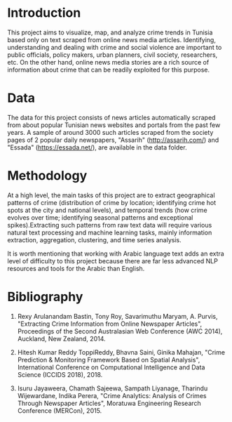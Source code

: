 # Introduction

This project aims to visualize, map, and analyze crime trends in Tunisia based only on text scraped from online news media articles. Identifying, understanding and dealing with crime and social violence are important to public officials, policy makers, urban planners, civil society, researchers, etc.  On the other hand, online news media stories are a rich source of information about crime that can be readily exploited for this purpose.


# Data

The data for this project consists of news articles automatically scraped from about popular Tunisian news websites and portals from the past few years. A sample of around 3000 such articles scraped from the society pages of 2 popular daily newspapers, "Assarih" (http://assarih.com/) and "Essada" (https://essada.net/), are available in the data folder.


# Methodology

At a high level, the main tasks of this project are to extract geographical patterns of crime (distribution of crime by location; 
identifying crime hot spots at the city and national levels), and temporal trends (how crime evolves over time; identifying seasonal 
patterns and exceptional spikes).Extracting such patterns from raw text data will require various natural text processing and machine 
learning tasks, mainly information extraction, aggregation, clustering, and time series analysis.

It is worth mentioning that working with Arabic language text adds an extra level of difficulty to this project because there are far 
less advanced NLP resources and tools for the Arabic than English.

# Bibliography

1. Rexy Arulanandam Bastin, Tony Roy, Savarimuthu Maryam, A. Purvis, "Extracting Crime Information from Online Newspaper Articles", Proceedings of the Second Australasian Web Conference (AWC 2014), Auckland, New Zealand, 2014.

2. Hitesh Kumar Reddy ToppiReddy, Bhavna Saini, Ginika Mahajan, "Crime Prediction & Monitoring Framework Based on Spatial Analysis", International Conference on Computational Intelligence and Data Science (ICCIDS 2018), 2018.

3. Isuru Jayaweera, Chamath Sajeewa, Sampath Liyanage, Tharindu Wijewardane, Indika Perera, "Crime Analytics: Analysis of Crimes Through Newspaper Articles", Moratuwa Engineering Research Conference (MERCon), 2015.

